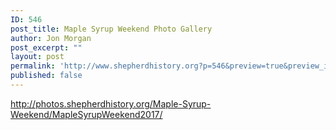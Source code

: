 ```yaml
---
ID: 546
post_title: Maple Syrup Weekend Photo Gallery
author: Jon Morgan
post_excerpt: ""
layout: post
permalink: 'http://www.shepherdhistory.org?p=546&preview=true&preview_id=546'
published: false
---
```

<a href="http://photos.shepherdhistory.org/Maple-Syrup-Weekend/MapleSyrupWeekend2017/">http://photos.shepherdhistory.org/Maple-Syrup-Weekend/MapleSyrupWeekend2017/</a>